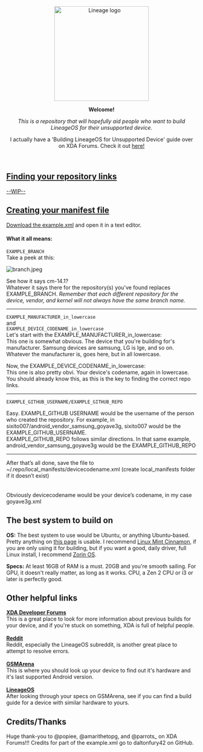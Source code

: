 <div align="center">
  <a href="#">
  	<img src="https://i.imgur.com/i5BD9DX.png" alt="Lineage logo" height="250" />
  </a>
  <br>
  <p>
    <b>Welcome!</b>
  </p>
  <p>
     <i>This is a repository that will hopefully aid people who want to build LineageOS for their unsupported device.</i>
  </p>
  <p>


I actually have a 'Building LineageOS for Unsupported Device' guide over on XDA Forums. Check it out <a href="https://xdaforums.com/t/how-to-actually-build-lineageos-for-an-unsupported-device-for-real-this-time.4686073/">here!
<div align="left">
<br>

## Finding your repository links
--WIP--
  
## Creating your manifest file
Download the [example.xml](https://github.com/kingkwahli/building_lineageos_resources/blob/main/example.xml) and open it in a text editor.  
  

#### **What it all means:**​

`EXAMPLE_BRANCH`  
Take a peek at this:  

![branch.jpeg](https://xdaforums.com/attachments/branch-jpeg.6143177/ "branch.jpeg")

  
See how it says cm-14.1?  
Whatever it says there for the repository(s) you've found replaces EXAMPLE_BRANCH. _Remember that each different repository for the device, vendor, and kernel will not always have the same branch name._  
_____
`EXAMPLE_MANUFACTURER_in_lowercase`  
and  
`EXAMPLE_DEVICE_CODENAME_in_lowercase`  
Let's start with the EXAMPLE_MANUFACTURER_in_lowercase:  
This one is somewhat obvious. The device that you're building for's manufacturer. Samsung devices are samsung, LG is lge, and so on. Whatever the manufacturer is, goes here, but in all lowercase.  
  
Now, the EXAMPLE_DEVICE_CODENAME_in_lowercase:  
This one is also pretty obvi. Your device's codename, again in lowercase. You should already know this, as this is the key to finding the correct repo links.  
_____
`EXAMPLE_GITHUB_USERNAME/EXAMPLE_GITHUB_REPO`  
  
Easy. EXAMPLE_GITHUB USERNAME would be the username of the person who created the repository. For example, in sixito007/android_vendor_samsung_goyave3g, sixito007 would be the EXAMPLE_GITHUB_USERNAME.  
EXAMPLE_GITHUB_REPO follows similar directions. In that same example, android_vendor_samsung_goyave3g would be the EXAMPLE_GITHUB_REPO  
_____
After that’s all done, save the file to ~/.repo/local_manifests/devicecodename.xml (create local_manifests folder if it doesn’t exist)  
<br>  
Obviously devicecodename would be your device’s codename, in my case goyave3g.xml
##  The best system to build on
<b>OS:</b> The best system to use would be Ubuntu, or anything Ubuntu-based. Pretty  anything on <tr><td align="center"><a href="https://monovm.com/blog/ubuntu-based-distros/">this page</a> is usable. I recommend  <tr><td align="center"><a href="https://linuxmint.com/">Linux Mint Cinnamon</a>, if you are only using it for building, but if you want a good, daily driver, full Linux install, I recommend <tr><td align="center"><a href="https://zorin.com/os/">Zorin OS</a>.
</tr> 
<b>Specs:</b> At least 16GB of RAM is a must. 20GB and you're smooth sailing. For GPU, it doesn't really matter, as long as it works. CPU, a Zen 2 CPU or i3 or later is perfectly good.

## Other helpful links
  <tr>
    <td align="center"><a href="https://xdaforums.com/"><b>XDA Developer Forums</b> 
 </a>
  </tr>
<br>
This is a great place to look for more information about previous builds for your device, and if you're stuck on something, XDA is full of helpful people.
<br>
<br>
  <tr>
    <td align="center"><a href="https://www.reddit.com/r/LineageOS/"><b>Reddit</b> 
    </a>
</tr>
<br>
Reddit, especially the LineageOS subreddit, is another great place to attempt to resolve errors.
<br>
<br>
  <tr>
    <td align="center"><a href="https://www.gsmarena.com/"><b>GSMArena</b> 
</a>
</tr>
<br>
This is where you should look up your device to find out it's hardware and it's last supported Android version.
<br> <br>
<tr>
    <td align="center"><a href="https://https://wiki.lineageos.org/devices"><b>LineageOS</b> 
 </a>
  </tr>
<br>
After looking through your specs on GSMArena, see if you can find a build guide for a device with similar hardware to yours.


## Credits/Thanks
Huge thank-you to @popiee, @amarithetopg, and @parrots_ on XDA Forums!!!
Credits for part of the example.xml go to daltonfury42 on GitHub.
